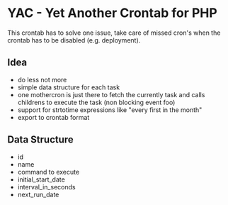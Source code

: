 # YAC - Yet Another Crontab for PHP

This crontab has to solve one issue, take care of missed cron's when the crontab has to be disabled (e.g. deployment).

## Idea

* do less not more
* simple data structure for each task
* one mothercron is just there to fetch the currently task and calls childrens to execute the task (non blocking event foo)
* support for strtotime expressions like "every first in the month"
* export to crontab format

## Data Structure

* id
* name
* command to execute
* initial_start_date
* interval_in_seconds
* next_run_date
